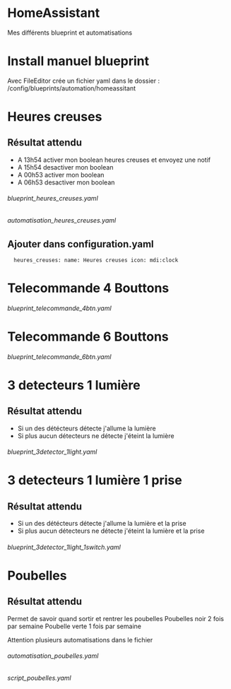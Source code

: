 # HomeAssistant
Mes différents blueprint et automatisations

# Install manuel blueprint
Avec FileEditor crée un fichier yaml dans le dossier : /config/blueprints/automation/homeassitant

# Heures creuses
## Résultat attendu
* A 13h54 activer mon boolean heures creuses et envoyez une notif
* A 15h54 desactiver mon boolean
* A 00h53 activer mon boolean
* A 06h53 desactiver mon boolean

######  blueprint_heures_creuses.yaml
######  automatisation_heures_creuses.yaml

## Ajouter dans configuration.yaml
`  
heures_creuses:
name: Heures creuses
icon: mdi:clock  
	`
    
# Telecommande 4 Bouttons
######  blueprint_telecommande_4btn.yaml

# Telecommande 6 Bouttons
######  blueprint_telecommande_6btn.yaml

# 3 detecteurs 1 lumière
## Résultat attendu
* Si un des détécteurs détecte j'allume la lumière
* Si plus aucun détecteurs ne détecte j'éteint la lumière

######  blueprint_3detector_1light.yaml

# 3 detecteurs 1 lumière 1 prise
## Résultat attendu
* Si un des détécteurs détecte j'allume la lumière et la prise
* Si plus aucun détecteurs ne détecte j'éteint la lumière et la prise

######  blueprint_3detector_1light_1switch.yaml

# Poubelles
## Résultat attendu
Permet de savoir quand sortir et rentrer les poubelles
Poubelles noir 2 fois par semaine
Poubelle verte 1 fois par semaine

Attention plusieurs automatisations dans le fichier
######  automatisation_poubelles.yaml
######  script_poubelles.yaml

